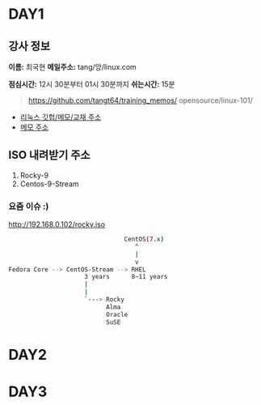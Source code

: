 # DAY1

## 강사 정보

__이름:__ 최국현
__메일주소:__ tang/앙/linux.com

__점심시간:__ 12시 30분부터 01시 30분까지
__쉬는시간:__ 15분

>https://github.com/tangt64/training_memos/
>opensource/linux-101/
>
- [리눅스 깃헙/메모/교재 주소](https://github.com/tangt64/training_memos/tree/main/opensource/linux-101)
- [메모 주소](https://github.com/tangt64/training_memos/blob/main/opensource/linux-101/20230906-memo.md)

ISO 내려받기 주소
---

1. Rocky-9
2. Centos-9-Stream


### 요즘 이슈 :)

http://192.168.0.102/rocky.iso


```bash
                                CentOS(7.x)
                                   ^
                                   |
                                   v
Fedora Core --> CentOS-Stream --> RHEL 
                     3 years      8~11 years
                     |
                     |
                     `---> Rocky
                           Alma
                           Oracle
                           SuSE

```

# DAY2

# DAY3